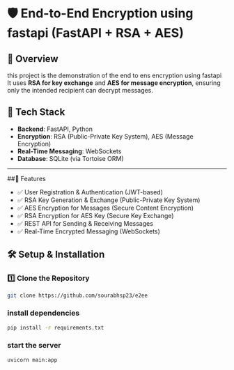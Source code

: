 # 🛡️ End-to-End Encryption using fastapi  (FastAPI + RSA + AES)

## 📌 Overview
this project is the demonstration of the end to ens encryption using fastapi 
It uses **RSA for key exchange** and **AES for message encryption**, ensuring only the intended recipient can decrypt messages.

## 🚀 Tech Stack
- **Backend**: FastAPI, Python  
- **Encryption**: RSA (Public-Private Key System), AES (Message Encryption)  
- **Real-Time Messaging**: WebSockets  
- **Database**: SQLite (via Tortoise ORM)  

---
##🔐 Features
- ✅ User Registration & Authentication (JWT-based)
- ✅ RSA Key Generation & Exchange (Public-Private Key System)
- ✅ AES Encryption for Messages (Secure Content Encryption)
- ✅ RSA Encryption for AES Key (Secure Key Exchange)
- ✅ REST API for Sending & Receiving Messages
- ✅ Real-Time Encrypted Messaging (WebSockets)

## 🛠️ Setup & Installation

### **1️⃣ Clone the Repository**
```sh
git clone https://github.com/sourabhsp23/e2ee
```

### install dependencies
```sh
pip install -r requirements.txt 
```


### start the server
```sh
uvicorn main:app
```








